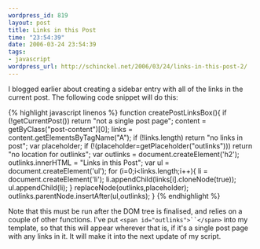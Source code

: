 ```yaml
--- 
wordpress_id: 819
layout: post
title: Links in this Post
time: "23:54:39"
date: 2006-03-24 23:54:39
tags: 
- javascript
wordpress_url: http://schinckel.net/2006/03/24/links-in-this-post-2/
---
```

I blogged earlier about creating a sidebar entry with all of the links in the current post. The following code snippet will do this: 
    
{% highlight javascript linenos %}
    function createPostLinksBox(){
        if (!getCurrentPost()) return "not a single post page";
        content = getByClass("post-content")[0];
        links = content.getElementsByTagName("A");
        if (!links.length) return "no links in post";
        var placeholder;
        if (!(placeholder=getPlaceholder("outlinks"))) return "no location for outlinks";
        var outlinks = document.createElement('h2');
        outlinks.innerHTML = "Links in this Post";
        var ul = document.createElement('ul');
        for (i=0;i<links.length;i++){
            li = document.createElement('li');
            li.appendChild(links[i].cloneNode(true));
            ul.appendChild(li);
        }
        replaceNode(outlinks,placeholder);    
        outlinks.parentNode.insertAfter(ul,outlinks);
    }
{% endhighlight %}

Note that this must be run after the DOM tree is finalised, and relies on a couple of other functions. I've put `<span id="outlinks">``</span>` into my template, so that this will appear wherever that is, if it's a single post page with any links in it. It will make it into the next update of my script. 

